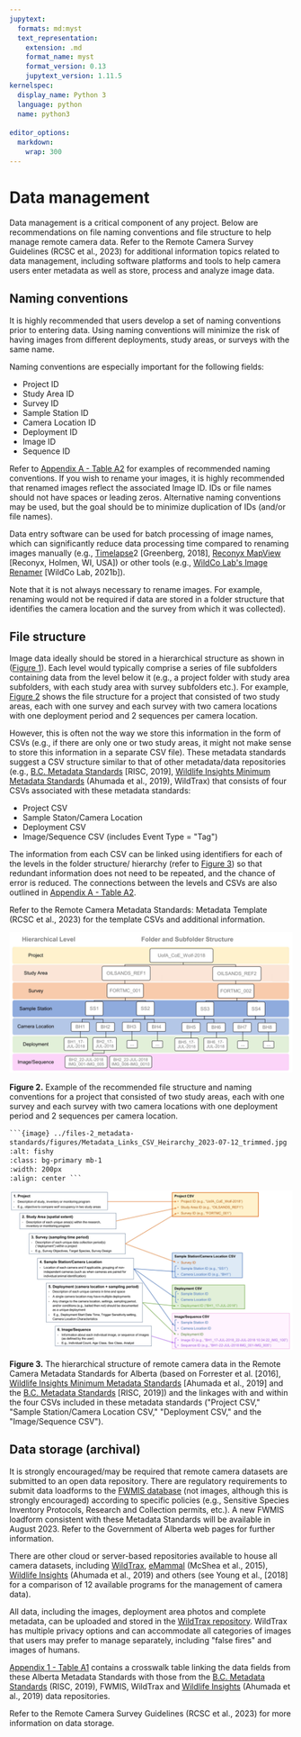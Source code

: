 ```yaml
---
jupytext:
  formats: md:myst
  text_representation:
    extension: .md
    format_name: myst
    format_version: 0.13
    jupytext_version: 1.11.5
kernelspec:
  display_name: Python 3
  language: python
  name: python3
  
editor_options: 
  markdown: 
    wrap: 300
---
```


# Data management

Data management is a critical component of any project. Below are recommendations on file naming conventions and file structure to help manage remote camera data. Refer to the Remote Camera Survey Guidelines (RCSC et al., 2023) for additional information topics related to data management, including
software platforms and tools to help camera users enter metadata as well as store, process and analyze image data.

## Naming conventions

It is highly recommended that users develop a set of naming conventions prior to entering data. Using naming conventions will minimize the risk of having images from different deployments, study areas, or surveys with the same name.

Naming conventions are especially important for the following fields:

-   Project ID
-   Study Area ID
-   Survey ID
-   Sample Station ID
-   Camera Location ID
-   Deployment ID
-   Image ID
-   Sequence ID

Refer to [Appendix A - Table A2](#table-a2-overview-of-the-structure-of-the-rcsc-et-als-remote-camera-metadata-template-2023-including-both-the-data-fields-recommended-by-the-remote-camera-survey-guidelines-guidelines-for-western-canada-rcsc-et-al-2023-and-these-metadata-standards) for examples of
recommended naming conventions. If you wish to rename your images, it is highly recommended that renamed images reflect the associated Image ID. IDs or file names should not have spaces or leading zeros. Alternative naming conventions may be used, but the goal should be to minimize duplication of
IDs (and/or file names).

Data entry software can be used for batch processing of image names, which can significantly reduce data processing time compared to renaming images manually (e.g., [Timelapse](http://saul.cpsc.ucalgary.ca/timelapse/)2 [Greenberg, 2018], [Reconyx MapView](http://www.reconyx.com/software/mapview;)
[Reconyx, Holmen, WI, USA]) or other tools (e.g., [WildCo Lab's Image Renamer](https://github.com/WildCoLab/WildCo_Image_Renamer) [WildCo Lab, 2021b]).

Note that it is not always necessary to rename images. For example, renaming would not be required if data are stored in a folder structure that identifies the camera location and the survey from which it was collected).

## File structure

Image data ideally should be stored in a hierarchical structure as shown in ([Figure 1](#Figure-1)). Each level would typically comprise a series of file subfolders containing data from the level below it (e.g., a project folder with study area subfolders, with each study area with survey subfolders
etc.). For example, [Figure 2](#_Figure_2._Example) shows the file structure for a project that consisted of two study areas, each with one survey and each survey with two camera locations with one deployment period and 2 sequences per camera location.

However, this is often not the way we store this information in the form of CSVs (e.g., if there are only one or two study areas, it might not make sense to store this information in a separate CSV file). These metadata standards suggest a CSV structure similar to that of other metadata/data
repositories (e.g., [B.C. Metadata Standards](https://www2.gov.bc.ca/assets/gov/environment/natural-resource-stewardship/nr-laws-policy/risc/wcmp_v1.pdf) [RISC, 2019], [Wildlife Insights Minimum Metadata
Standards](https://docs.google.com/spreadsheets/d/1Jg-WybmVeGlWGrbPpwuwJCgranOV1r3M_LrzELttfK0/edit#gid=412365965) (Ahumada et al., 2019), WildTrax) that consists of four CSVs associated with these metadata standards:

-   Project CSV
-   Sample Staton/Camera Location
-   Deployment CSV
-   Image/Sequence CSV (includes Event Type = "Tag")

The information from each CSV can be linked using identifiers for each of the levels in the folder structure/ hierarchy (refer to [Figure 3](#_Figure_3._The)) so that redundant information does not need to be repeated, and the chance of error is reduced. The connections between the levels and CSVs
are also outlined in [Appendix A - Table A2](#_Table_A2_).

Refer to the Remote Camera Metadata Standards: Metadata Template (RCSC et al., 2023) for the template CSVs and additional information.

![](files-2_metadata-standards/figures/Metadata_FolderStructure_2023-07-13_trimmed.jpg)

**Figure 2.** Example of the recommended file structure and naming conventions for a project that consisted of two study areas, each with one survey and each survey with two camera locations with one deployment period and 2 sequences per camera location.

```         
```{image} ../files-2_metadata-standards/figures/Metadata_Links_CSV_Heirarchy_2023-07-12_trimmed.jpg
:alt: fishy 
:class: bg-primary mb-1 
:width: 200px 
:align: center ```
```

![](files-2_metadata-standards/figures/Metadata_Links_CSV_Heirarchy_2023-07-12_trimmed.jpg)

**Figure 3.** The hierarchical structure of remote camera data in the Remote Camera Metadata Standards for Alberta (based on Forrester et al. [2016], [Wildlife Insights Minimum Metadata Standards](https://docs.google.com/spreadsheets/d/1Jg-WybmVeGlWGrbPpwuwJCgranOV1r3M_LrzELttfK0/edit#gid=412365965)
[Ahumada et al., 2019] and the [B.C. Metadata Standards](https://www2.gov.bc.ca/assets/gov/environment/natural-resource-stewardship/nr-laws-policy/risc/wcmp_v1.pdf) [RISC, 2019]) and the linkages with and within the four CSVs included in these metadata standards ("Project CSV," "Sample
Station/Camera Location CSV," "Deployment CSV," and the "Image/Sequence CSV").

## Data storage (archival)

It is strongly encouraged/may be required that remote camera datasets are submitted to an open data repository. There are regulatory requirements to submit data loadforms to the [FWMIS database](https://www.alberta.ca/fisheries-and-wildlife-management-information-system-overview.aspx) (not images,
although this is strongly encouraged) according to specific policies (e.g., Sensitive Species Inventory Protocols, Research and Collection permits, etc.). A new FWMIS loadform consistent with these Metadata Standards will be available in August 2023. Refer to the Government of Alberta web pages for
further information.

There are other cloud or server-based repositories available to house all camera datasets, including [WildTrax](http://www.wildtrax.ca/), [eMammal](https://emammal.si.edu/) (McShea et al., 2015), [Wildlife Insights](https://www.wildlifeinsights.org/) (Ahumada et al., 2019) and others (see Young et
al., [2018] for a comparison of 12 available programs for the management of camera data).

All data, including the images, deployment area photos and complete metadata, can be uploaded and stored in the [WildTrax repository](http://www.wildtrax.ca). WildTrax has multiple privacy options and can accommodate all categories of images that users may prefer to manage separately, including
"false fires" and images of humans.

[Appendix 1 - Table A1](#table-a1-metadata-crosswalk-table-showing-the-corresponding-fields-used-in-this-alberta-metadata-standard-2023-and-other-standards-used-in-western-canada-an-asterisk--denotes-an-optional-field-hierarchical-levels-are-shown-in-bold-font-above-each-section) contains a
crosswalk table linking the data fields from these Alberta Metadata Standards with those from the [B.C. Metadata Standards](https://www2.gov.bc.ca/assets/gov/environment/natural-resource-stewardship/nr-laws-policy/risc/wcmp_v1.pdf) (RISC, 2019), FWMIS, WildTrax and [Wildlife
Insights](https://www.wildlifeinsights.org/) (Ahumada et al., 2019) data repositories.

Refer to the Remote Camera Survey Guidelines (RCSC et al., 2023) for more information on data storage.
